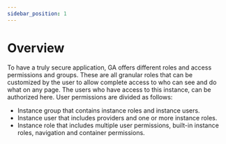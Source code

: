 ```yaml
---
sidebar_position: 1
---
```

# Overview

To have a truly secure application, GA offers different roles and access permissions and groups. These are all granular roles that can be customized by the user to allow complete access to who can see and do what on any page. The users who have access to this instance, can be authorized here. User permissions are divided as follows:

- Instance group that contains instance roles and instance users.
- Instance user that includes providers and one or more instance roles.
- Instance role that includes multiple user permissions, built-in instance roles, navigation and container permissions.
